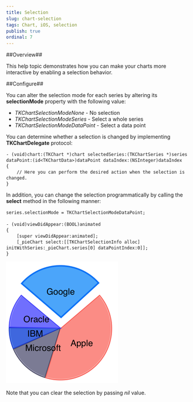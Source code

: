 ```yaml
---
title: Selection
slug: chart-selection
tags: Chart, iOS, selection
publish: true
ordinal: 7
---
```


##Overview##

This help topic demonstrates how you can make your charts more interactive by enabling a selection behavior. 

##Configure##

You can alter the selection mode for each series by altering its **selectionMode** property with the following value:

- *TKChartSelectionModeNone* - No selection
- *TKChartSelectionModeSeries* - Select a whole series
- *TKChartSelectionModeDataPoint* - Select a data point

You can determine whether a selection is changed by implementing **TKChartDelegate** protocol:

	- (void)chart:(TKChart *)chart selectedSeries:(TKChartSeries *)series dataPoint:(id<TKChartData>)dataPoint dataIndex:(NSInteger)dataIndex
	{
		// Here you can perform the desired action when the selection is changed.
	}

In addition, you can change the selection programmatically by calling the **select** method in the following manner:

	series.selectionMode = TKChartSelectionModeDataPoint;

	- (void)viewDidAppear:(BOOL)animated
	{
    	[super viewDidAppear:animated];
    	[_pieChart select:[[TKChartSelectionInfo alloc] initWithSeries:_pieChart.series[0] dataPointIndex:0]];
	}

<img src="../images/chart-selection001.png"/>

Note that you can clear the selection by passing *nil* value.